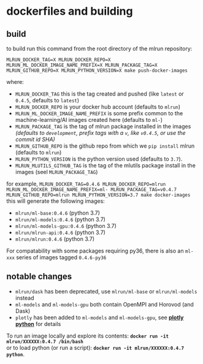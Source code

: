 # dockerfiles and building

## build
to build run this command from the root directory of the mlrun repository:<br>

    MLRUN_DOCKER_TAG=X MLRUN_DOCKER_REPO=X MLRUN_ML_DOCKER_IMAGE_NAME_PREFIX=X MLRUN_PACKAGE_TAG=X MLRUN_GITHUB_REPO=X MLRUN_PYTHON_VERSION=X make push-docker-images

where:<br>
* `MLRUN_DOCKER_TAG` this is the tag created and pushed (like `latest` or `0.4.5`, defaults to `latest`)
* `MLRUN_DOCKER_REPO` is your docker hub account (defaults to `mlrun`)
* `MLRUN_ML_DOCKER_IMAGE_NAME_PREFIX` is some prefix common to the machine-learning/AI images created here (defaults to `ml-`)
* `MLRUN_PACKAGE_TAG` is the tag of mlrun package installed in the images _(defaults to `development`, prefix tags with a `v`, like `v0.4.5`, or use the commit id SHA)_
* `MLRUN_GITHUB_REPO` is the github repo from which we `pip install` mlrun (defaults to `mlrun`)
* `MLRUN_PYTHON_VERSION` is the python version used (defaults to `3.7`).
* `MLRUN_MLUTILS_GITHUB_TAG` is the tag of the mlutils package install in the images (seel `MLRUN_PACKAGE_TAG`)


for example,
  `MLRUN_DOCKER_TAG=0.4.6 MLRUN_DOCKER_REPO=mlrun MLRUN_ML_DOCKER_IMAGE_NAME_PREFIX=ml- MLRUN_PACKAGE_TAG=v0.4.7 MLRUN_GITHUB_REPO=mlrun MLRUN_PYTHON_VERSION=3.7 make docker-images`
this will generate the following images:
  * `mlrun/ml-base:0.4.6`       (python 3.7)
  * `mlrun/ml-models:0.4.6`     (python 3.7)
  * `mlrun/ml-models-gpu:0.4.6` (python 3.7) 
  * `mlrun/mlrun-api:0.4.6`     (python 3.7)
  * `mlrun/mlrun:0.4.6`         (python 3.7)

For compatability with some packages requiring py36, there is also an `ml-xxx` series of
images tagged `0.4.6-py36`

## notable changes
* `mlrun/dask` has been deprecated, use `mlrun/ml-base` or `mlrun/ml-models` instead
* `ml-models` and `ml-models-gpu` both contain OpenMPI and Horovod (and Dask)
* `plotly` has been added to `ml-models` and `ml-models-gpu`, see **[plotly python](https://plotly.com/python/)** for details

To run an image locally and explore its contents:  **`docker run -it mlrun/XXXXXX:0.4.7 /bin/bash`**<br>
or to load python (or run a script): **`docker run -it mlrun/XXXXXX:0.4.7 python`**.  
